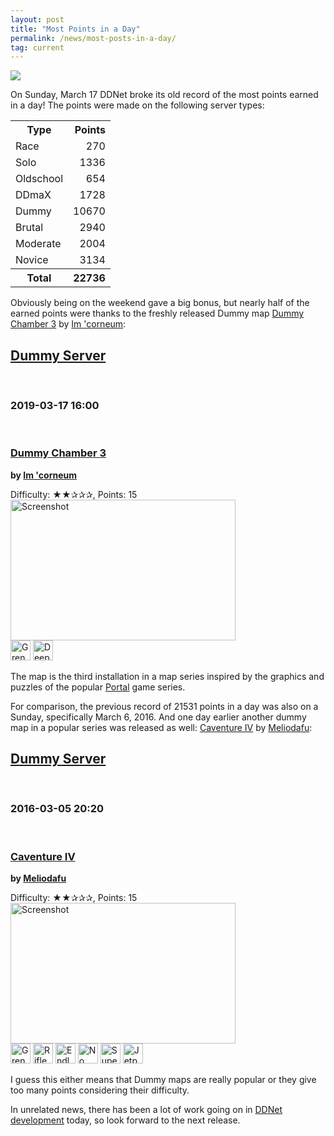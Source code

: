 ```yaml
---
layout: post
title: "Most Points in a Day"
permalink: /news/most-posts-in-a-day/
tag: current
---
```


[<img class="demo" src="/points-earned.png" />](https://ddnet.tw/stats/)

On Sunday, March 17 DDNet broke its old record of the most points earned in a day! The points were made on the following server types:

<table>
<tr><th>Type</th><th style="text-align: right">Points</th></tr>
<tr><td>Race</td><td style="text-align: right">270</td></tr>
<tr><td>Solo</td><td style="text-align: right">1336</td></tr>
<tr><td>Oldschool</td><td style="text-align: right">654</td></tr>
<tr><td>DDmaX</td><td style="text-align: right">1728</td></tr>
<tr><td>Dummy</td><td style="text-align: right">10670</td></tr>
<tr><td>Brutal</td><td style="text-align: right">2940</td></tr>
<tr><td>Moderate</td><td style="text-align: right">2004</td></tr>
<tr><td>Novice</td><td style="text-align: right">3134</td></tr>
<tr><th>Total</th><th style="text-align: right">22736</th></tr>
</table>

Obviously being on the weekend gave a big bonus, but nearly half of the earned points were thanks to the freshly released Dummy map [Dummy Chamber 3](https://ddnet.tw/ranks/dummy/#map-Dummy_Chamber_3) by [Im 'corneum](https://ddnet.tw/mappers/Im-32--39-corneum/):

<div class="blockreleases release" id="map-Dummy_Chamber_3"><h2 class="inline"><a href="/ranks/dummy">Dummy Server</a></h2><br><h3 class="inline">2019-03-17 16:00</h3><br><h3 class="inline"><a href="/ranks/dummy/#map-Dummy_Chamber_3"><span title="360x424">Dummy Chamber 3</span></a></h3><p class="inline"><strong>by <a href="/mappers/Im-32--39-corneum/">Im 'corneum</a></strong><br></p><p>Difficulty: ★★✰✰✰, Points: 15<br><a href="/maps/?map=Dummy+Chamber+3"><img class="screenshot" alt="Screenshot" src="/ranks/maps/Dummy_Chamber_3.png" width="360" height="225"></a><br><span title="Grenade"><img alt="Grenade" src="/tiles/WEAPON_GRENADE.png" width="32" height="32"></span> <span title="Deep Freeze"><img alt="Deep Freeze" src="/tiles/DFREEZE.png" width="32" height="32"></span> <br></p></div>

The map is the third installation in a map series inspired by the graphics and puzzles of the popular [Portal](https://en.wikipedia.org/wiki/Portal_(series)) game series.

For comparison, the previous record of 21531 points in a day was also on a Sunday, specifically March 6, 2016. And one day earlier another dummy map in a popular series was released as well: [Caventure IV](https://ddnet.tw/ranks/dummy/#map-Caventure_IV) by [Meliodafu](https://ddnet.tw/mappers/Meliodafu/):

<div class="blockreleases release" id="map-Caventure_IV"><h2 class="inline"><a href="/ranks/dummy">Dummy Server</a></h2><br><h3 class="inline">2016-03-05 20:20</h3><br><h3 class="inline"><a href="/ranks/dummy/#map-Caventure_IV"><span title="355x370">Caventure IV</span></a></h3><p class="inline"><strong>by <a href="/mappers/Meliodafu/">Meliodafu</a></strong><br></p><p>Difficulty: ★★✰✰✰, Points: 15<br><a href="/maps/?map=Caventure+IV"><img class="screenshot" alt="Screenshot" src="/ranks/maps/Caventure_IV.png" width="360" height="225"></a><br><span title="Grenade"><img alt="Grenade" src="/tiles/WEAPON_GRENADE.png" width="32" height="32"></span> <span title="Rifle"><img alt="Rifle" src="/tiles/WEAPON_RIFLE.png" width="32" height="32"></span> <span title="Endless Hook"><img alt="Endless Hook" src="/tiles/EHOOK_START.png" width="32" height="32"></span> <span title="No Player Collision"><img alt="No Player Collision" src="/tiles/NPC_START.png" width="32" height="32"></span> <span title="Super Jumps"><img alt="Super Jumps" src="/tiles/SUPER_START.png" width="32" height="32"></span> <span title="Jetpack"><img alt="Jetpack" src="/tiles/JETPACK_START.png" width="32" height="32"></span> <br></p></div>

I guess this either means that Dummy maps are really popular or they give too many points considering their difficulty.

In unrelated news, there has been a lot of work going on in [DDNet development](https://github.com/ddnet/ddnet/pulse) today, so look forward to the next release.
